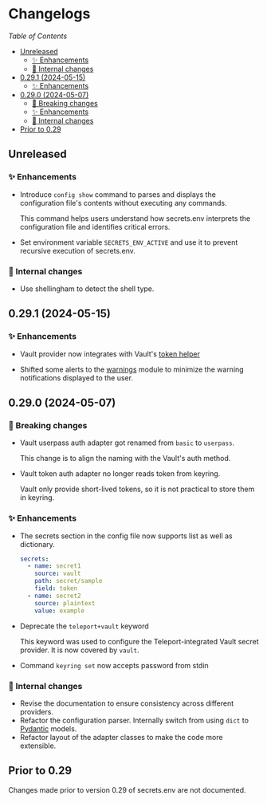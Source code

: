 # Changelogs

*Table of Contents*

- [Unreleased](#unreleased)
  - [✨ Enhancements](#-enhancements)
  - [🚧 Internal changes](#-internal-changes)
- [0.29.1 (2024-05-15)](#0291-2024-05-15)
  - [✨ Enhancements](#-enhancements-1)
- [0.29.0 (2024-05-07)](#0290-2024-05-07)
  - [🚨 Breaking changes](#-breaking-changes)
  - [✨ Enhancements](#-enhancements-2)
  - [🚧 Internal changes](#-internal-changes-1)
- [Prior to 0.29](#prior-to-029)


## Unreleased

### ✨ Enhancements

* Introduce `config show` command to parses and displays the configuration file's contents without executing any commands.

  This command helps users understand how secrets.env interprets the configuration file and identifies critical errors.

* Set environment variable `SECRETS_ENV_ACTIVE` and use it to prevent recursive execution of secrets.env.

### 🚧 Internal changes

* Use shellingham to detect the shell type.

## 0.29.1 (2024-05-15)

### ✨ Enhancements

* Vault provider now integrates with Vault's [token helper]

  [token helper]: https://www.vaultproject.io/docs/commands/token-helper

* Shifted some alerts to the [warnings] module to minimize the warning notifications displayed to the user.

  [warnings]: https://docs.python.org/3/library/warnings.html


## 0.29.0 (2024-05-07)

### 🚨 Breaking changes

* Vault userpass auth adapter got renamed from `basic` to `userpass`.

  This change is to align the naming with the Vault's auth method.

* Vault token auth adapter no longer reads token from keyring.

  Vault only provide short-lived tokens, so it is not practical to store them in keyring.

### ✨ Enhancements

* The secrets section in the config file now supports list as well as dictionary.

  ```yaml
  secrets:
    - name: secret1
      source: vault
      path: secret/sample
      field: token
    - name: secret2
      source: plaintext
      value: example
  ```

* Deprecate the `teleport+vault` keyword

  This keyword was used to configure the Teleport-integrated Vault secret provider.
  It is now covered by `vault`.

* Command `keyring set` now accepts password from stdin

### 🚧 Internal changes

* Revise the documentation to ensure consistency across different providers.
* Refactor the configuration parser. Internally switch from using `dict` to [Pydantic](https://docs.pydantic.dev/latest/) models.
* Refactor layout of the adapter classes to make the code more extensible.

## Prior to 0.29

Changes made prior to version 0.29 of secrets.env are not documented.
